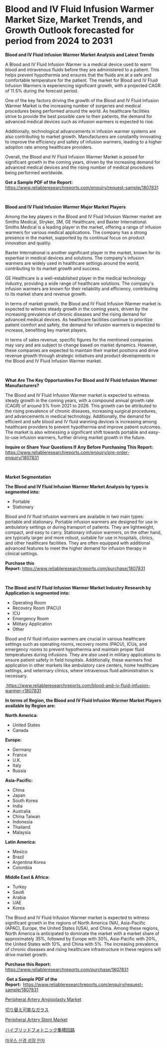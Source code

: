 <p><h1>Blood and IV Fluid Infusion Warmer Market Size, Market Trends, and Growth Outlook forecasted for period from 2024 to 2031</h1></p><p><strong>Blood and IV Fluid Infusion Warmer Market Analysis and Latest Trends</strong></p>
<p><p>A Blood and IV Fluid Infusion Warmer is a medical device used to warm blood and intravenous fluids before they are administered to a patient. This helps prevent hypothermia and ensures that the fluids are at a safe and comfortable temperature for the patient. The market for Blood and IV Fluid Infusion Warmers is experiencing significant growth, with a projected CAGR of 11.5% during the forecast period.</p><p>One of the key factors driving the growth of the Blood and IV Fluid Infusion Warmer Market is the increasing number of surgeries and medical procedures being performed around the world. As healthcare facilities strive to provide the best possible care to their patients, the demand for advanced medical devices such as infusion warmers is expected to rise.</p><p>Additionally, technological advancements in infusion warmer systems are also contributing to market growth. Manufacturers are constantly innovating to improve the efficiency and safety of infusion warmers, leading to a higher adoption rate among healthcare providers.</p><p>Overall, the Blood and IV Fluid Infusion Warmer Market is poised for significant growth in the coming years, driven by the increasing demand for advanced medical devices and the rising number of medical procedures being performed worldwide.</p></p>
<p><strong>Get a Sample PDF of the Report:&nbsp;</strong> <a href="https://www.reliableresearchreports.com/enquiry/request-sample/1807831">https://www.reliableresearchreports.com/enquiry/request-sample/1807831</a></p>
<p>&nbsp;</p>
<p><strong>Blood and IV Fluid Infusion Warmer Major Market Players</strong></p>
<p><p>Among the key players in the Blood and IV Fluid Infusion Warmer market are Smiths Medical, Stryker, 3M, GE Healthcare, and Baxter International. Smiths Medical is a leading player in the market, offering a range of infusion warmers for various medical applications. The company has a strong presence in the market, supported by its continual focus on product innovation and quality.</p><p>Baxter International is another significant player in the market, known for its expertise in medical devices and solutions. The company's infusion warmers are widely used in healthcare settings around the world, contributing to its market growth and success.</p><p>GE Healthcare is a well-established player in the medical technology industry, providing a wide range of healthcare solutions. The company's infusion warmers are known for their reliability and efficiency, contributing to its market share and revenue growth.</p><p>In terms of market growth, the Blood and IV Fluid Infusion Warmer market is expected to witness steady growth in the coming years, driven by the increasing prevalence of chronic diseases and the rising demand for advanced medical devices. As healthcare facilities continue to prioritize patient comfort and safety, the demand for infusion warmers is expected to increase, benefiting key market players.</p><p>In terms of sales revenue, specific figures for the mentioned companies may vary and are subject to change based on market dynamics. However, these companies are expected to maintain their market positions and drive revenue growth through strategic initiatives and product developments in the Blood and IV Fluid Infusion Warmer market.</p></p>
<p>&nbsp;</p>
<p><strong>What Are The Key Opportunities For Blood and IV Fluid Infusion Warmer Manufacturers?</strong></p>
<p><p>The Blood and IV Fluid Infusion Warmer market is expected to witness steady growth in the coming years, with a compound annual growth rate (CAGR) of around 5% from 2021 to 2026. This growth can be attributed to the rising prevalence of chronic diseases, increasing surgical procedures, and advancements in medical technology. Additionally, the demand for efficient and safe blood and IV fluid warming devices is increasing among healthcare providers to prevent hypothermia and improve patient outcomes. The market is also witnessing a significant shift towards portable and easy-to-use infusion warmers, further driving market growth in the future.</p></p>
<p><strong>Inquire or Share Your Questions If Any Before Purchasing This Report:</strong> <a href="https://www.reliableresearchreports.com/enquiry/pre-order-enquiry/1807831">https://www.reliableresearchreports.com/enquiry/pre-order-enquiry/1807831</a></p>
<p>&nbsp;</p>
<p><strong>Market Segmentation</strong></p>
<p><strong>The Blood and IV Fluid Infusion Warmer Market Analysis by types is segmented into:</strong></p>
<p><ul><li>Portable</li><li>Stationary</li></ul></p>
<p><p>Blood and IV fluid infusion warmers are available in two main types: portable and stationary. Portable infusion warmers are designed for use in ambulatory settings or during transport of patients. They are lightweight, compact, and easy to carry. Stationary infusion warmers, on the other hand, are typically larger and more robust, suitable for use in hospitals, clinics, and other healthcare facilities. They are often equipped with additional advanced features to meet the higher demand for infusion therapy in clinical settings.</p></p>
<p><strong>Purchase this Report:&nbsp;</strong><a href="https://www.reliableresearchreports.com/purchase/1807831">https://www.reliableresearchreports.com/purchase/1807831</a></p>
<p>&nbsp;</p>
<p><strong>The Blood and IV Fluid Infusion Warmer Market Industry Research by Application is segmented into:</strong></p>
<p><ul><li>Operating Room</li><li>Recovery Room (PACU)</li><li>ICU</li><li>Emergency Room</li><li>Military Application</li><li>Other</li></ul></p>
<p><p>Blood and IV fluid infusion warmers are crucial in various healthcare settings such as operating rooms, recovery rooms (PACU), ICUs, and emergency rooms to prevent hypothermia and maintain proper fluid temperatures during infusions. They are also used in military applications to ensure patient safety in field hospitals. Additionally, these warmers find application in other markets like ambulatory care centers, home healthcare settings, and veterinary clinics, where intravenous fluid administration is necessary.</p></p>
<p><a href="https://www.reliableresearchreports.com/blood-and-iv-fluid-infusion-warmer-r1807831">&nbsp;https://www.reliableresearchreports.com/blood-and-iv-fluid-infusion-warmer-r1807831</a></p>
<p><strong>In terms of Region, the Blood and IV Fluid Infusion Warmer Market Players available by Region are:</strong></p>
<p>
    <p> <strong> North America: </strong>
        <ul>
            <li>United States</li>
            <li>Canada</li>
        </ul>
        </p> 
    <p> <strong> Europe: </strong>
        <ul>
            <li>Germany</li>
            <li>France</li>
            <li>U.K.</li>
            <li>Italy</li>
            <li>Russia</li>
        </ul>
        </p> 
    <p> <strong> Asia-Pacific: </strong>
        <ul>
            <li>China</li>
            <li>Japan</li>
            <li>South Korea</li>
            <li>India</li>
            <li>Australia</li>
            <li>China Taiwan</li>
            <li>Indonesia</li>
            <li>Thailand</li>
            <li>Malaysia</li>
        </ul>
        </p> 
    <p> <strong> Latin America: </strong>
        <ul>
            <li>Mexico</li>
            <li>Brazil</li>
            <li>Argentina Korea</li>
            <li>Colombia</li>
        </ul>
        </p> 
    <p> <strong> Middle East & Africa: </strong>
        <ul>
            <li>Turkey</li>
            <li>Saudi</li>
            <li>Arabia</li>
            <li>UAE</li>
            <li>Korea</li>
        </ul>
    </p>
    </p>
<p><p>The Blood and IV Fluid Infusion Warmer market is expected to witness significant growth in the regions of North America (NA), Asia-Pacific (APAC), Europe, the United States (USA), and China. Among these regions, North America is anticipated to dominate the market with a market share of approximately 35%, followed by Europe with 30%, Asia-Pacific with 20%, the United States with 10%, and China with 5%. The increasing prevalence of chronic diseases and rising healthcare infrastructure in these regions will drive market growth.</p></p>
<p><strong>Purchase this Report: </strong><a href="https://www.reliableresearchreports.com/purchase/1807831">https://www.reliableresearchreports.com/purchase/1807831</a></p>
<p>&nbsp;<strong>Get a Sample PDF of the Report:&nbsp;&nbsp;</strong><a href="https://www.reliableresearchreports.com/enquiry/request-sample/1807831">https://www.reliableresearchreports.com/enquiry/request-sample/1807831</a></p>
<p><strong></strong></p>
<p><p><a href="https://github.com/RyleeBauch2023/Market-Research-Report-List-1/blob/main/peripheral-artery-angioplasty-market.md">Peripheral Artery Angioplasty Market</a></p><p><a href="https://github.com/dzy793153605/Market-Research-Report-List-2/blob/main/580362349781.md">切り替え可能なガラス</a></p><p><a href="https://github.com/Sarissaschmalingtr6fz2739/Market-Research-Report-List-2/blob/main/peripheral-artery-stent-market.md">Peripheral Artery Stent Market</a></p><p><a href="https://github.com/EthanMorar2011/Market-Research-Report-List-1/blob/main/949733549782.md">ハイブリッドフォトニック集積回路</a></p><p><a href="https://github.com/trmesnao7959541/Market-Research-Report-List-2/blob/main/917826944746.md">마우스 신경 성장 인자</a></p></p>